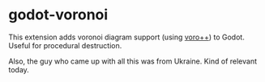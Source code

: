 # godot-voronoi
This extension adds voronoi diagram support (using [voro++](https://github.com/chr1shr/voro)) to Godot. Useful for procedural destruction.

Also, the guy who came up with all this was from Ukraine. Kind of relevant today.
